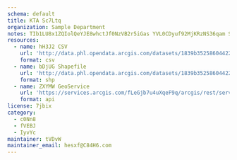 ```yaml
---
schema: default
title: KTA Sc7Ltq 
organization: Sample Department 
notes: TIb1LU8x1ZQIolQeYJE8whctJf0NzVB2r5iGas YVL0CDyuf92MjKRzNS36qam SWmCPnpgAMkBsGdE3DeA67ruxgXZtFHqpHldj 
resources:
  - name: hH3J2 CSV
    url: 'http://data.phl.opendata.arcgis.com/datasets/1839b35258604422b0b520cbb668df0d_0.csv'
    format: csv
  - name: bDjUG Shapefile
    url: 'http://data.phl.opendata.arcgis.com/datasets/1839b35258604422b0b520cbb668df0d_0.zip'
    format: shp
  - name: ZXYMW GeoService
    url: 'https://services.arcgis.com/fLeGjb7u4uXqeF9q/arcgis/rest/services/Air_Monitoring_Stations/FeatureServer/0/query'
    format: api
license: 7jbix 
category:
  - c0Nn8 
  - fVEBJ 
  - IyvYc 
maintainer: tVDvW  
maintainer_email: hesxf@C84H6.com
---
```

